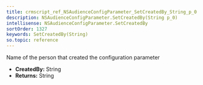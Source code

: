 ```yaml
---
title: crmscript_ref_NSAudienceConfigParameter_SetCreatedBy_String_p_0
description: NSAudienceConfigParameter.SetCreatedBy(String p_0)
intellisense: NSAudienceConfigParameter.SetCreatedBy
sortOrder: 1327
keywords: SetCreatedBy(String)
so.topic: reference
---
```



Name of the person that created the configuration parameter



* **CreatedBy:** String
* **Returns:** String


